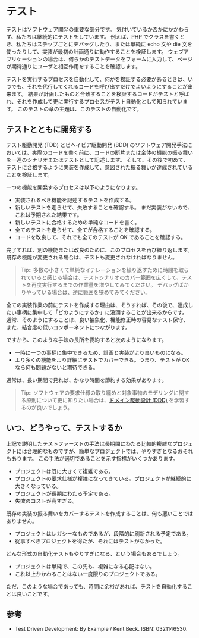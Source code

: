 テスト
======

テストはソフトウェア開発の重要な部分です。
気付いているか否かにかかわらず、私たちは継続的にテストをしています。
例えば、PHP でクラスを書くとき、私たちはステップごとにデバッグしたり、または単純に echo 文や die 文を使ったりして、実装が最初の計画通りに動作することを検証します。
ウェブアプリケーションの場合は、何らかのテストデータをフォームに入力して、ページが期待通りにユーザと相互作用をすることを確認します。

テストを実行するプロセスを自動化して、何かを検証する必要があるときは、いつでも、それを代行してくれるコードを呼び出すだけでよいようにすることが出来ます。
結果が計画したものと合致することを検証するコードがテストと呼ばれ、それを作成して更に実行するプロセスがテスト自動化として知られています。
このテストの章の主題は、このテストの自動化です。


テストとともに開発する
----------------------

テスト駆動開発 (TDD) とビヘイビア駆動開発 (BDD) のソフトウェア開発手法においては、実際のコードを書く前に、コードの断片または全体の機能の振る舞いを一連のシナリオまたはテストとして記述します。
そして、その後で初めて、テストに合格するように実装を作成して、意図された振る舞いが達成されていることを検証します。

一つの機能を開発するプロセスは以下のようになります。

- 実装されるべき機能を記述するテストを作成する。
- 新しいテストを走らせて、失敗することを確認する。
  まだ実装がないので、これは予期された結果です。
- 新しいテストに合格するための単純なコードを書く。
- 全てのテストを走らせて、全てが合格することを確認する。
- コードを改良して、それでも全てのテストが OK であることを確認する。

完了すれば、別の機能または改良のために、このプロセスを再び繰り返します。
既存の機能が変更される場合は、テストも変更されなければなりません。

> Tip:: 多数の小さくて単純なイテレーションを繰り返すために時間を取られていると感じる場合は、テストシナリオのカバー範囲を広くして、テストを再度実行するまでの作業量を増やしてみてください。
> デバッグばかりやっている場合は、逆に範囲を狭めてみてください。

全ての実装作業の前にテストを作成する理由は、そうすれば、その後で、達成したい事柄に集中して「どのようにするか」に没頭することが出来るからです。
通常、そのようにすることは、良い抽象化、機能修正時の容易なテスト保守、また、結合度の低いコンポーネントにつながります。

ですから、このような手法の長所を要約すると次のようになります。

- 一時に一つの事柄に集中できるため、計画と実装がより良いものになる。
- より多くの機能をより詳細にテストでカバーできる。つまり、テストが OK なら何も問題がないと期待できる。

通常は、長い期間で見れば、かなり時間を節約する効果があります。

> Tip:: ソフトウェアの要求仕様の取り纏めと対象事物のモデリングに関する原則について更に知りたい場合は、[ドメイン駆動設計 (DDD)](http://ja.wikipedia.org/wiki/%E3%83%89%E3%83%A1%E3%82%A4%E3%83%B3%E9%A7%86%E5%8B%95%E8%A8%AD%E8%A8%88) を学習するのが良いでしょう。

いつ、どうやって、テストするか
------------------------------

上記で説明したテストファーストの手法は長期間にわたる比較的複雑なプロジェクトには合理的なものですが、簡単なプロジェクトでは、やりすぎとなるおそれもあります。
この手法が適切であることを示す指標がいくつかあります。

- プロジェクトは既に大きくて複雑である。
- プロジェクトの要求仕様が複雑になってきている。プロジェクトが継続的に大きくなっている。
- プロジェクトが長期にわたる予定である。
- 失敗のコストが高すぎる。

既存の実装の振る舞いをカバーするテストを作成することは、何も悪いことではありません。

- プロジェクトはレガシーなものであるが、段階的に刷新される予定である。
- 従事すべきプロジェクトを得たが、それにはテストがなかった。

どんな形式の自動化テストもやりすぎになる、という場合もあるでしょう。

- プロジェクトは単純で、この先も、複雑になる心配はない。
- これ以上かかわることはない一度限りのプロジェクトである。

ただ、このような場合であっても、時間に余裕があれば、テストを自動化することは良いことです。

参考
----

- Test Driven Development: By Example / Kent Beck. ISBN: 0321146530.
